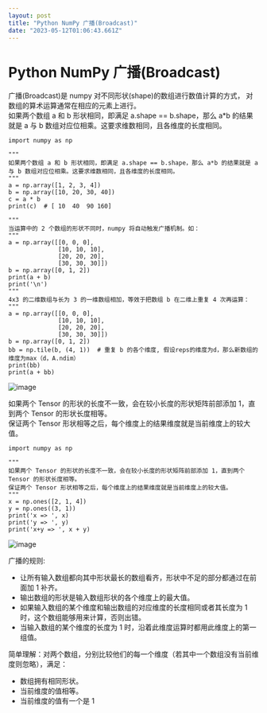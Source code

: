 ```yaml
---
layout: post
title: "Python NumPy 广播(Broadcast)"
date: "2023-05-12T01:06:43.661Z"
---
```

Python NumPy 广播(Broadcast)
==========================

广播(Broadcast)是 numpy 对不同形状(shape)的数组进行数值计算的方式， 对数组的算术运算通常在相应的元素上进行。  
如果两个数组 a 和 b 形状相同，即满足 a.shape == b.shape，那么 a\*b 的结果就是 a 与 b 数组对应位相乘。这要求维数相同，且各维度的长度相同。

    import numpy as np
    
    """
    如果两个数组 a 和 b 形状相同，即满足 a.shape == b.shape，那么 a*b 的结果就是 a 与 b 数组对应位相乘。这要求维数相同，且各维度的长度相同。
    """
    a = np.array([1, 2, 3, 4])
    b = np.array([10, 20, 30, 40])
    c = a * b
    print(c)  # [ 10  40  90 160]
    
    """
    当运算中的 2 个数组的形状不同时，numpy 将自动触发广播机制。如：
    """
    a = np.array([[0, 0, 0],
                  [10, 10, 10],
                  [20, 20, 20],
                  [30, 30, 30]])
    b = np.array([0, 1, 2])
    print(a + b)
    print('\n')
    """
    4x3 的二维数组与长为 3 的一维数组相加，等效于把数组 b 在二维上重复 4 次再运算：
    """
    a = np.array([[0, 0, 0],
                  [10, 10, 10],
                  [20, 20, 20],
                  [30, 30, 30]])
    b = np.array([0, 1, 2])
    bb = np.tile(b, (4, 1))  # 重复 b 的各个维度, 假设reps的维度为d，那么新数组的维度为max（d，A.ndim）
    print(bb)
    print(a + bb)
    
    

![image](https://img2023.cnblogs.com/blog/80824/202305/80824-20230505102015041-1302706965.png)

如果两个 Tensor 的形状的长度不一致，会在较小长度的形状矩阵前部添加 1，直到两个 Tensor 的形状长度相等。  
保证两个 Tensor 形状相等之后，每个维度上的结果维度就是当前维度上的较大值。

    import numpy as np
     
    """
    如果两个 Tensor 的形状的长度不一致，会在较小长度的形状矩阵前部添加 1，直到两个 Tensor 的形状长度相等。
    保证两个 Tensor 形状相等之后，每个维度上的结果维度就是当前维度上的较大值。
    """
    x = np.ones([2, 1, 4])
    y = np.ones((3, 1))
    print('x => ', x)
    print('y => ', y)
    print('x+y => ', x + y)
    

![image](https://img2023.cnblogs.com/blog/80824/202305/80824-20230505103127939-1534386344.png)

广播的规则:

*   让所有输入数组都向其中形状最长的数组看齐，形状中不足的部分都通过在前面加 1 补齐。
*   输出数组的形状是输入数组形状的各个维度上的最大值。
*   如果输入数组的某个维度和输出数组的对应维度的长度相同或者其长度为 1 时，这个数组能够用来计算，否则出错。
*   当输入数组的某个维度的长度为 1 时，沿着此维度运算时都用此维度上的第一组值。

简单理解：对两个数组，分别比较他们的每一个维度（若其中一个数组没有当前维度则忽略），满足：

*   数组拥有相同形状。
*   当前维度的值相等。
*   当前维度的值有一个是 1
